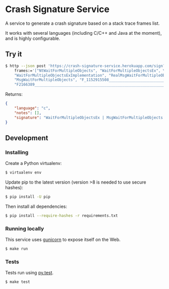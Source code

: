 # Crash Signature Service

A service to generate a crash signature based on a stack trace frames list.

It works with several languages (including C/C++ and Java at the moment), and is highly configurable.

## Try it

```bash
$ http --json post 'https://crash-signature-service.herokuapp.com/sign?lang=c' \
    frames:='["NtWaitForMultipleObjects", "WaitForMultipleObjectsEx", \
    "WaitForMultipleObjectsExImplementation", "RealMsgWaitForMultipleObjectsEx", \
    "MsgWaitForMultipleObjects", "F_1152915508___________________________________", \
    "F2166389_____________________________________________________________________"]'
```

Returns:

```json
{
    "language": "c",
    "notes": [],
    "signature": "WaitForMultipleObjectsEx | MsgWaitForMultipleObjects | F_1152915508___________________________________"
}
```

## Development

### Installing

Create a Python virtualenv:

```bash
$ virtualenv env
```

Update pip to the latest version (version >8 is needed to use secure hashes):

```bash
$ pip install -U pip
```

Then install all dependencies:

```bash
$ pip install --require-hashes -r requirements.txt
```

### Running locally

This service uses [gunicorn](http://gunicorn.org/) to expose itself on the Web.

```bash
$ make run
```

### Tests

Tests run using [py.test](http://pytest.org/).

```bash
$ make test
```
